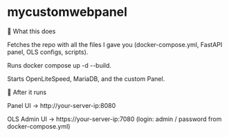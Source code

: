 # mycustomwebpanel
🔹 What this does

Fetches the repo with all the files I gave you (docker-compose.yml, FastAPI panel, OLS configs, scripts).

Runs docker compose up -d --build.

Starts OpenLiteSpeed, MariaDB, and the custom Panel.

🔹 After it runs

Panel UI → http://your-server-ip:8080

OLS Admin UI → https://your-server-ip:7080
 (login: admin / password from docker-compose.yml)
